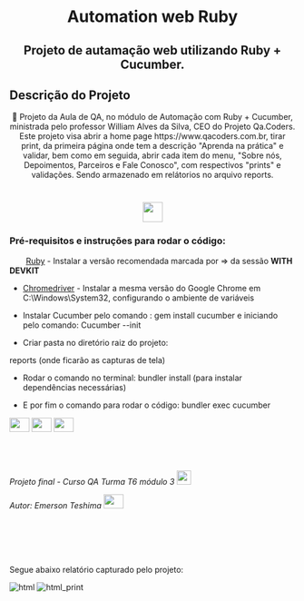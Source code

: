 <h1 align="center">Automation web Ruby</h1>

<h2 align="center">Projeto de autamação web utilizando Ruby + Cucumber.</h2>



## Descrição do Projeto

<p align="center">🚀 Projeto da Aula de QA, no módulo de Automação com Ruby + Cucumber, ministrada pelo professor William Alves da Silva, CEO do Projeto Qa.Coders. Este projeto visa abrir a home page https://www.qacoders.com.br, tirar print, da primeira página onde tem a descrição "Aprenda na prática" e validar, bem como em seguida, abrir cada item do menu, "Sobre nós, Depoimentos, Parceiros e Fale Conosco", com respectivos "prints" e validações. Sendo armazenado em relátorios no arquivo reports. </p>

<h1 align="center"></a>
<span>
 <a href="https://www.qacoders.com.br/" target="_blank">
 <img height="35" width="" src="https://user-images.githubusercontent.com/99686967/184025748-437c7b23-8b79-4969-99b9-e17a44d03f41.png" style="max-width:100%;"/></a>
</span>
</h1>

### Pré-requisitos e instruções para rodar o código:
<img height="15" width="25" src="https://cdn.jsdelivr.net/gh/devicons/devicon/icons/ruby/ruby-original.svg"/> [Ruby](https://rubyinstaller.org/downloads/) - Instalar a versão recomendada marcada por => da sessão <b>WITH DEVKIT</b>           
           
- [Chromedriver](https://chromedriver.storage.googleapis.com/index.html) - Instalar a mesma versão do Google Chrome em C:\Windows\System32, configurando o ambiente de variáveis

- Instalar Cucumber pelo comando : gem install cucumber e iniciando pelo comando: Cucumber --init 



- Criar pasta no diretório raiz do projeto:

reports (onde ficarão as capturas de tela)<br/>


- Rodar o comando no terminal: bundler install (para instalar dependências necessárias)



- E por fim o comando para rodar o código: bundler exec cucumber<br/>


<span>                     
<a href="https://www.ruby-lang.org/pt/" target="_blank"><img height="25" width="35" src="https://cdn.jsdelivr.net/gh/devicons/devicon/icons/ruby/ruby-original.svg" /></a>
<a href="https://cucumber.io/" target="_blank"><img height="25" width="35" src="https://cdn.jsdelivr.net/gh/devicons/devicon/icons/cucumber/cucumber-plain.svg" /></a>
<a href="https://rspec.info/" target="_blank"><img height="25" width="35" src="https://cdn.jsdelivr.net/gh/devicons/devicon/icons/rspec/rspec-original.svg" /></a>
</span>


<br/>
<br/>
<br/>
<br/>


 *Projeto final - Curso QA Turma T6 módulo 3*
<span>
 <a href="https://www.qacoders.com.br/" target="_blank">
 <img height="25" width="" src="https://user-images.githubusercontent.com/99686967/184025748-437c7b23-8b79-4969-99b9-e17a44d03f41.png" style="max-width:100%;"/></a>
</span>
 
 *Autor: Emerson Teshima*
<span>
 <a href="https://www.linkedin.com/in/emerson-teshima/" target="_blank">
 <img height="25" width="35" src="https://cdn.jsdelivr.net/gh/devicons/devicon/icons/linkedin/linkedin-original.svg" style="max-width:100%;"/></a>
</span>

<br/>
<br/>
<br/>
<br/>
 
Segue abaixo relatório capturado pelo projeto:
 
![html](https://user-images.githubusercontent.com/99686967/184027457-ccc1212e-3f4a-479d-bb18-104ce7838c0b.png)
![html_print](https://user-images.githubusercontent.com/99686967/184027470-0ab11f32-8f77-4e7c-ad81-3573f4d367f4.png)     
